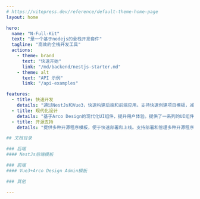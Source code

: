 ```yaml
---
# https://vitepress.dev/reference/default-theme-home-page
layout: home

hero:
  name: "N-Full-Kit"
  text: "是一个基于nodejs的全栈开发套件"
  tagline: "高效的全栈开发工具"
  actions:
    - theme: brand
      text: "快速开始"
      link: "/md/backend/nestjs-starter.md"
    - theme: alt
      text: "API 示例"
      link: "/api-examples"

features:
  - title: 快速开发
    details: "通过NestJs和Vue3，快速构建后端和前端应用。支持快速创建项目模板，减少开发时间和成本。"
  - title: 现代化设计
    details: "基于Arco Design的现代化UI组件，提升用户体验。提供了一系列的UI组件，帮助开发者快速构建美观和易用的界面。"
  - title: 开源支持
    details: "提供多种开源程序模板，便于快速部署和上线。支持部署和管理多种开源程序，帮助开发者快速构建和部署应用。"

## 文档目录

### 后端
#### NestJs后端模板

### 前端
#### Vue3+Arco Design Admin模板

### 其他

---
```

